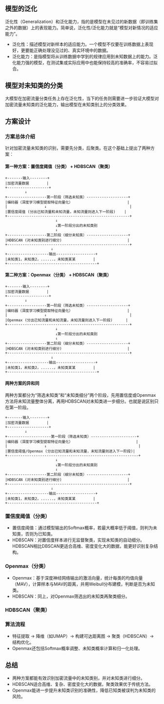 ## 模型的泛化

泛化性（Generalization）和泛化能力，指的是模型在未见过的新数据（即训练集之外的数据）上的表现能力。简单说，泛化性/泛化能力就是“模型对新情况的适应能力”。
- 泛化性：描述模型对新样本的适应能力。一个模型不仅要在训练数据上表现好，更要能正确处理没见过的、真实环境中的数据。
- 泛化能力：是指模型将从训练数据中学到的规律应用到未知数据上的能力。泛化能力强的模型，在测试集或实际应用中也能保持较高的准确率，不容易过拟合。

## 模型对未知类的分类

大模型在加密流量分类任务上存在泛化性，当下的任务则需要进一步验证大模型对加密流量未知类的泛化能力，输出模型在未知类别上的分类效果。

## 方案设计

### 方案总体介绍

针对加密流量未知类的识别，需要先分类，后聚类。在这个基础上提出了两种方案：  

#### 第一种方案：置信度阈值（分类） + HDBSCAN（聚类）

```
+-------输入--------+
|加密流量数据        |
+-------------------+
         ↓
+------------------第一阶段（筛选未知类）-------------------+
|编码器（深度学习模型提取特征向量化）                         |
|                 ↓                                      | 
|置信度阈值 (分出已知流量和未知流量，未知流量则进入下一阶段)    |
+--------------------------------------------------------+
                       ↓
                       ↓第一阶段分出的未知类别
                       ↓
+------------------第二阶段（细分未知类）-------------------+
|HDBSCAN (对未知类别进行细分)                              |
+--------------------------------------------------------+
                     ↓  
+-------------------输出------------------+
|未知类1，未知类2，......，未知类某某        |
+-----------------------------------------+
```

#### 第二种方案：Openmax（分类） + HDBSCAN（聚类）  

```
+-------输入--------+
|加密流量数据        |
+-------------------+
         ↓
+------------------第一阶段（筛选未知类）-------------------+
|编码器（深度学习模型提取特征向量化）                         |
|                 ↓                                      | 
|Openmax (分出已知流量和未知流量，未知流量则进入下一阶段)      |
+--------------------------------------------------------+
                       ↓
                       ↓第一阶段分出的未知类别
                       ↓
+------------------第二阶段（细分未知类）-------------------+
|HDBSCAN (对未知类别进行细分)                              |
+--------------------------------------------------------+
                     ↓  
+-------------------输出------------------+
|未知类1，未知类2，......，未知类某某        |
+-----------------------------------------+
```

#### 两种方案的异和同

两种方案都分为“筛选未知类”和“未知类细分”两个阶段，先用置信度或Openmax方法将未知流量整体分离，再用HDBSCAN对未知类进一步细分。也就是说区别只在第一阶段。

```
+-------输入--------+
|加密流量数据        |
+-------------------+
         ↓
+--------------------第一阶段（筛选未知类）---------------------+
|编码器（深度学习模型提取特征向量化）                             |
|                 ↓                                          | 
|置信度阈值/Openmax (分出已知流量和未知流量，未知流量则进入下一阶段)|
+------------------------------------------------------------+
                       ↓
                       ↓第一阶段分出的未知类别
                       ↓
+------------------第二阶段（细分未知类）-------------------+
|HDBSCAN (对未知类别进行细分)                              |
+--------------------------------------------------------+
                     ↓  
+-------------------输出------------------+
|未知类1，未知类2，......，未知类某某        |
+-----------------------------------------+
```

### 置信度阈值（分类）
- 置信度阈值：通过模型输出的Softmax概率，若最大概率低于阈值，则判为未知类，否则为已知类。
- HDBSCAN：对置信度样本进行无监督聚类，实现未知类的自动细分。HDBSCAN相比DBSCAN更适合高维、密度变化大的数据，能更好识别复杂结构。

### Openmax（分类）
- Openmax：基于深度神经网络输出的激活向量，统计每类的均值向量（MAV），计算样本与MAV的距离，并用Weibull分布建模，判断是否为未知类。
- HDBSCAN：同上，对Openmax筛选出的未知类再聚类细分。

### HDBSCAN（聚类）

### 算法流程
- 特征提取 → 降维（如UMAP）→ 构建可达距离图 → 聚类（HDBSCAN）→ 结构优化。
- Openmax还包括Softmax概率调整、未知类概率计算和归一化处理。

## 总结
- 两种方案都能有效识别加密流量中的未知类别，并对未知类进行细分。
- HDBSCAN适合高维、复杂、密度变化大的数据，聚类效果优于传统方法。
- Openmax能进一步提升未知类识别的准确性，降低已知类被误判为未知类的风险。
